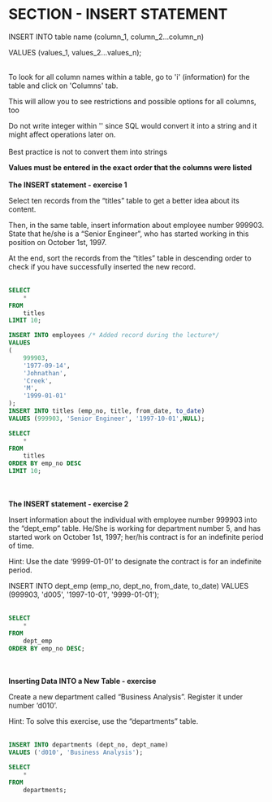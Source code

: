 # SECTION - INSERT STATEMENT

INSERT INTO table name (column_1, column_2...column_n)

VALUES (values_1, values_2...values_n);
<br><br>

To look for all column names within a table, go to 'i' (information) for the table and click on 'Columns' tab.

This will allow you to see restrictions and possible options for all columns, too

Do not write integer within '' since SQL would convert it into a string and it might affect operations later on.
<br><br>
Best practice is not to convert them into strings

**Values must be entered in the exact order that the columns were listed**
<br><br>
**The INSERT statement - exercise 1**

Select ten records from the “titles” table to get a better idea about its content.

Then, in the same table, insert information about employee number 999903. State that he/she is a “Senior Engineer”, who has started working in this position on October 1st, 1997.

At the end, sort the records from the “titles” table in descending order to check if you have successfully inserted the new record.
<br><br>

```sql
SELECT 
    *
FROM
    titles
LIMIT 10;

INSERT INTO employees /* Added record during the lecture*/
VALUES
(
    999903,
    '1977-09-14',
    'Johnathan',
    'Creek',
    'M',
    '1999-01-01'
);
INSERT INTO titles (emp_no, title, from_date, to_date)
VALUES (999903, 'Senior Engineer', '1997-10-01',NULL);

SELECT 
    *
FROM
    titles
ORDER BY emp_no DESC
LIMIT 10;
```

<br><br>
**The INSERT statement - exercise 2**

Insert information about the individual with employee number 999903 into the “dept_emp” table. He/She is working for department number 5, and has started work on  October 1st, 1997; her/his contract is for an indefinite period of time.

Hint: Use the date ‘9999-01-01’ to designate the contract is for an indefinite period.

INSERT INTO dept_emp (emp_no, dept_no, from_date, to_date)
VALUES (999903, 'd005', '1997-10-01', '9999-01-01');
<br><br>

```sql
SELECT 
    *
FROM
    dept_emp
ORDER BY emp_no DESC;
```

<br><br>
**Inserting Data INTO a New Table - exercise**

Create a new department called “Business Analysis”. Register it under number ‘d010’.

Hint: To solve this exercise, use the “departments” table.
<br><br>

```sql
INSERT INTO departments (dept_no, dept_name)
VALUES ('d010', 'Business Analysis');

SELECT 
    *
FROM
    departments;
```

